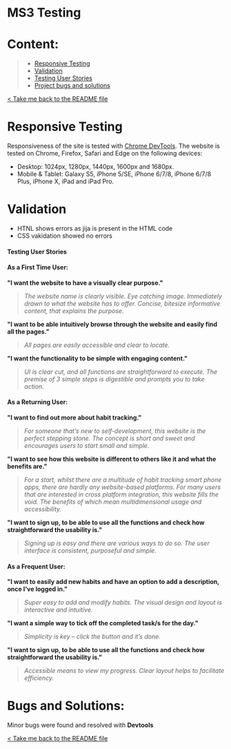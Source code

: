 # MS3 Testing

# Content:
> - [Responsive Testing](#responsive-testing)
> - [Validation](#validation)
> - [Testing User Stories](#testing-user-stories)
> - [Project bugs and solutions](#bugs-and-solutions)

[< Take me back to the README file](README.md "README.md File")

# Responsive Testing

Responsiveness of the site is tested with [Chrome DevTools](https://developers.google.com/web/tools/chrome-devtools).
The website is tested on Chrome, Firefox, Safari and Edge on the following devices: 
- Desktop: 1024px, 1280px, 1440px, 1600px and 1680px. 
- Mobile & Tablet: Galaxy S5, iPhone 5/SE, iPhone 6/7/8, iPhone 6/7/8 Plus, iPhone X, iPad and iPad Pro.

# Validation

- HTNL shows errors as jija is present in the HTML code
- CSS vakidation showed no errors

#### Testing User Stories

#### As a First Time User:

**"I want the website to have a visually clear purpose."**
> *The website name is clearly visible. Eye catching image. Immediately drawn to what the website has to offer. Concise, bitesize informative content, that explains the purpose.*

**"I want to be able intuitively browse through the website and easily find all the pages."**
> *All pages are easily accessible and clear to locate.*

**"I want the functionality to be simple with engaging content."**
> *UI is clear cut, and all functions are straightforward to execute. The premise of 3 simple steps is digestible and prompts you to take action.*

#### As a Returning User:

**"I want to find out more about habit tracking."**
> *For someone that’s new to self-development, this website is the perfect stepping stone. The  concept is short and sweet and encourages users to start small and simple.*

**"I want to see how this website is different to others like it and what the benefits are."**
> *For a start, whilst there are a multitude of habit tracking smart phone apps, there are hardly any website-based platforms. For many users that are interested in cross platform integration, this website fills the void. The benefits of which mean multidimensional usage and accessibility.*

**"I want to sign up, to be able to use all the functions and check how straightforward the usability is."**
> *Signing up is easy and there are various ways to do so. The user interface is consistent, purposeful and simple.*

#### As a Frequent User:

**"I want to easily add new habits and have an option to add a description, once I've logged in."**
> *Super easy to add and modify habits. The visual design and layout is interactive and intuitive.*

**"I want a simple way to tick off the completed task/s for the day."**
> *Simplicity is key – click the button and it’s done.*

**"I want to sign up, to be able to use all the functions and check how straightforward the usability is."**
> *Accessible means to view my progress. Clear layout helps to facilitate efficiency.*


# Bugs and Solutions:

Minor bugs were found and resolved with **Devtools** 

[< Take me back to the README file](README.md "README.md File")